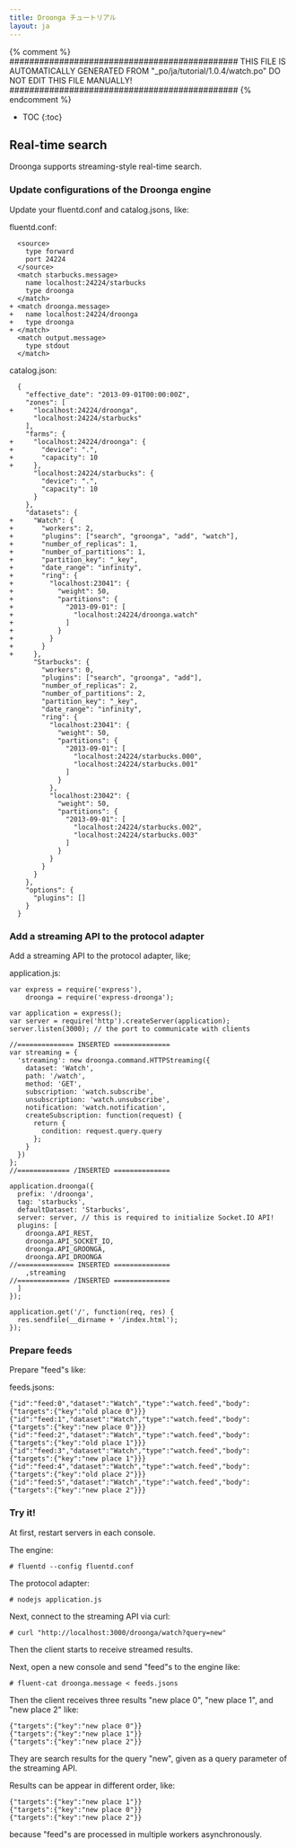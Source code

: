 ```yaml
---
title: Droonga チュートリアル
layout: ja
---
```


{% comment %}
##############################################
  THIS FILE IS AUTOMATICALLY GENERATED FROM
  "_po/ja/tutorial/1.0.4/watch.po"
  DO NOT EDIT THIS FILE MANUALLY!
##############################################
{% endcomment %}


* TOC
{:toc}

## Real-time search

Droonga supports streaming-style real-time search.

### Update configurations of the Droonga engine

Update your fluentd.conf and catalog.jsons, like:

fluentd.conf:

      <source>
        type forward
        port 24224
      </source>
      <match starbucks.message>
        name localhost:24224/starbucks
        type droonga
      </match>
    + <match droonga.message>
    +   name localhost:24224/droonga
    +   type droonga
    + </match>
      <match output.message>
        type stdout
      </match>

catalog.json:

      {
        "effective_date": "2013-09-01T00:00:00Z",
        "zones": [
    +     "localhost:24224/droonga",
          "localhost:24224/starbucks"
        ],
        "farms": {
    +     "localhost:24224/droonga": {
    +       "device": ".",
    +       "capacity": 10
    +     },
          "localhost:24224/starbucks": {
            "device": ".",
            "capacity": 10
          }
        },
        "datasets": {
    +     "Watch": {
    +       "workers": 2,
    +       "plugins": ["search", "groonga", "add", "watch"],
    +       "number_of_replicas": 1,
    +       "number_of_partitions": 1,
    +       "partition_key": "_key",
    +       "date_range": "infinity",
    +       "ring": {
    +         "localhost:23041": {
    +           "weight": 50,
    +           "partitions": {
    +             "2013-09-01": [
    +               "localhost:24224/droonga.watch"
    +             ]
    +           }
    +         }
    +       }
    +     },
          "Starbucks": {
            "workers": 0,
            "plugins": ["search", "groonga", "add"],
            "number_of_replicas": 2,
            "number_of_partitions": 2,
            "partition_key": "_key",
            "date_range": "infinity",
            "ring": {
              "localhost:23041": {
                "weight": 50,
                "partitions": {
                  "2013-09-01": [
                    "localhost:24224/starbucks.000",
                    "localhost:24224/starbucks.001"
                  ]
                }
              },
              "localhost:23042": {
                "weight": 50,
                "partitions": {
                  "2013-09-01": [
                    "localhost:24224/starbucks.002",
                    "localhost:24224/starbucks.003"
                  ]
                }
              }
            }
          }
        },
        "options": {
          "plugins": []
        }
      }

### Add a streaming API to the protocol adapter


Add a streaming API to the protocol adapter, like;

application.js:

    var express = require('express'),
        droonga = require('express-droonga');
    
    var application = express();
    var server = require('http').createServer(application);
    server.listen(3000); // the port to communicate with clients
    
    //============== INSERTED ==============
    var streaming = {
      'streaming': new droonga.command.HTTPStreaming({
        dataset: 'Watch',
        path: '/watch',
        method: 'GET',
        subscription: 'watch.subscribe',
        unsubscription: 'watch.unsubscribe',
        notification: 'watch.notification',
        createSubscription: function(request) {
          return {
            condition: request.query.query
          };
        }
      })
    };
    //============= /INSERTED ==============
    
    application.droonga({
      prefix: '/droonga',
      tag: 'starbucks',
      defaultDataset: 'Starbucks',
      server: server, // this is required to initialize Socket.IO API!
      plugins: [
        droonga.API_REST,
        droonga.API_SOCKET_IO,
        droonga.API_GROONGA,
        droonga.API_DROONGA
    //============== INSERTED ==============
        ,streaming
    //============= /INSERTED ==============
      ]
    });

    application.get('/', function(req, res) {
      res.sendfile(__dirname + '/index.html');
    });

### Prepare feeds

Prepare "feed"s like:

feeds.jsons:

    {"id":"feed:0","dataset":"Watch","type":"watch.feed","body":{"targets":{"key":"old place 0"}}}
    {"id":"feed:1","dataset":"Watch","type":"watch.feed","body":{"targets":{"key":"new place 0"}}}
    {"id":"feed:2","dataset":"Watch","type":"watch.feed","body":{"targets":{"key":"old place 1"}}}
    {"id":"feed:3","dataset":"Watch","type":"watch.feed","body":{"targets":{"key":"new place 1"}}}
    {"id":"feed:4","dataset":"Watch","type":"watch.feed","body":{"targets":{"key":"old place 2"}}}
    {"id":"feed:5","dataset":"Watch","type":"watch.feed","body":{"targets":{"key":"new place 2"}}}

### Try it!

At first, restart servers in each console.

The engine:

    # fluentd --config fluentd.conf

The protocol adapter:

    # nodejs application.js

Next, connect to the streaming API via curl:

    # curl "http://localhost:3000/droonga/watch?query=new"

Then the client starts to receive streamed results.

Next, open a new console and send "feed"s to the engine like:

    # fluent-cat droonga.message < feeds.jsons

Then the client receives three results "new place 0", "new place 1", and "new place 2" like:

    {"targets":{"key":"new place 0"}}
    {"targets":{"key":"new place 1"}}
    {"targets":{"key":"new place 2"}}

They are search results for the query "new", given as a query parameter of the streaming API.

Results can be appear in different order, like:

    {"targets":{"key":"new place 1"}}
    {"targets":{"key":"new place 0"}}
    {"targets":{"key":"new place 2"}}

because "feed"s are processed in multiple workers asynchronously.

